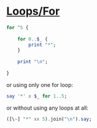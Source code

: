 [1]: https://rosettacode.org/wiki/Loops/For

# [Loops/For][1]

```raku
for ^5 {
 
	for 0..$_ {
		print "*";
	}
 
	print "\n";
 
}
```


or using only one for loop:

```raku
say '*' x $_ for 1..5;
```


or without using any loops at all:

```raku
([\~] "*" xx 5).join("\n").say;
```